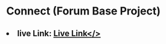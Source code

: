# Connect (Forum Base Project)
## <li> live Link: <a href="https://assignment-12-786be.web.app/">Live Link</>
